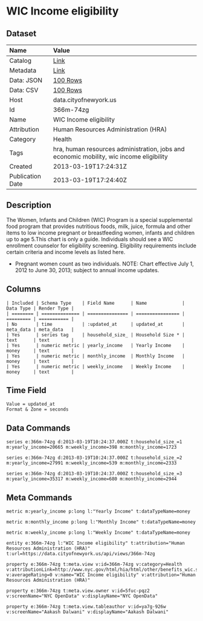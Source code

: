 # WIC Income eligibility

## Dataset

| Name | Value |
| :--- | :---- |
| Catalog | [Link](https://catalog.data.gov/dataset/wic-income-eligibility-d648d) |
| Metadata | [Link](https://data.cityofnewyork.us/api/views/366m-74zg) |
| Data: JSON | [100 Rows](https://data.cityofnewyork.us/api/views/366m-74zg/rows.json?max_rows=100) |
| Data: CSV | [100 Rows](https://data.cityofnewyork.us/api/views/366m-74zg/rows.csv?max_rows=100) |
| Host | data.cityofnewyork.us |
| Id | 366m-74zg |
| Name | WIC Income eligibility |
| Attribution | Human Resources Administration (HRA) |
| Category | Health |
| Tags | hra, human resources administration, jobs and economic mobility, wic income eligibility |
| Created | 2013-03-19T17:24:31Z |
| Publication Date | 2013-03-19T17:24:40Z |

## Description

The Women, Infants and Children (WIC) Program is a special supplemental food program that provides nutritious foods, milk, juice, formula and other items to low income pregnant or breastfeeding women, infants and children up to age 5.This chart is only a guide. Individuals should see a WIC enrollment counselor for eligibility screening. Eligibility requirements include certain criteria and income levels as listed here. 
* Pregnant women count as two individuals.
NOTE: Chart effective July 1, 2012 to June 30, 2013; subject to annual income updates.

## Columns

```ls
| Included | Schema Type    | Field Name      | Name             | Data Type | Render Type |
| ======== | ============== | =============== | ================ | ========= | =========== |
| No       | time           | :updated_at     | updated_at       | meta_data | meta_data   |
| Yes      | series tag     | household_size_ | Household Size * | text      | text        |
| Yes      | numeric metric | yearly_income   | Yearly Income    | money     | text        |
| Yes      | numeric metric | monthly_income  | Monthly Income   | money     | text        |
| Yes      | numeric metric | weekly_income   | Weekly Income    | money     | text        |
```

## Time Field

```ls
Value = updated_at
Format & Zone = seconds
```

## Data Commands

```ls
series e:366m-74zg d:2013-03-19T10:24:37.000Z t:household_size_=1 m:yearly_income=20665 m:weekly_income=398 m:monthly_income=1723

series e:366m-74zg d:2013-03-19T10:24:37.000Z t:household_size_=2 m:yearly_income=27991 m:weekly_income=539 m:monthly_income=2333

series e:366m-74zg d:2013-03-19T10:24:37.000Z t:household_size_=3 m:yearly_income=35317 m:weekly_income=680 m:monthly_income=2944
```

## Meta Commands

```ls
metric m:yearly_income p:long l:"Yearly Income" t:dataTypeName=money

metric m:monthly_income p:long l:"Monthly Income" t:dataTypeName=money

metric m:weekly_income p:long l:"Weekly Income" t:dataTypeName=money

entity e:366m-74zg l:"WIC Income eligibility" t:attribution="Human Resources Administration (HRA)" t:url=https://data.cityofnewyork.us/api/views/366m-74zg

property e:366m-74zg t:meta.view v:id=366m-74zg v:category=Health v:attributionLink=http://www.nyc.gov/html/hia/html/other/benefits_wic.shtml v:averageRating=0 v:name="WIC Income eligibility" v:attribution="Human Resources Administration (HRA)"

property e:366m-74zg t:meta.view.owner v:id=5fuc-pqz2 v:screenName="NYC OpenData" v:displayName="NYC OpenData"

property e:366m-74zg t:meta.view.tableauthor v:id=ya7g-926w v:screenName="Aakash Dalwani" v:displayName="Aakash Dalwani"
```
